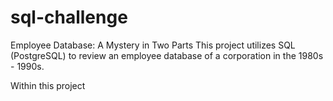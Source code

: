 # sql-challenge
Employee Database: A Mystery in Two Parts
This project utilizes SQL (PostgreSQL) to review an employee database of a corporation in the 1980s - 1990s.

Within this project
